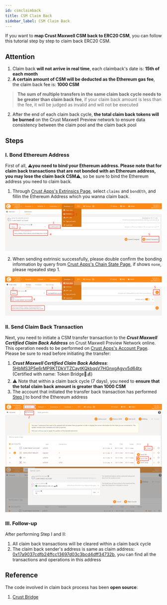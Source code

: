 ```yaml
---
id: csmclaimback
title: CSM Claim Back
sidebar_label: CSM Claim Back
---
```


If you want to **map Crust Maxwell CSM back to ERC20 CSM**, you can follow this tutorial step by step to claim back ERC20 CSM.

## Attention

1. Claim back **will not arrive in real time**, each claimback's date is: **15th of each month**
2. **A certain amount of CSM will be deducted as  the Ethereum gas fee**, the claim back fee is: **1000 CSM**

> **The sum of multiple transfers in the same claim back cycle needs to be greater than claim back fee**, if your claim back amount is less than the fee, it will be judged as invalid and will not be executed

2. After the end of each claim back cycle, **the total claim back tokens will be burned** on the Crust Maxwell Preview network to ensure data consistency between the claim pool and the claim back pool

## Steps

### I. Bond Ethereum Address

First of all, **⚠️you need to bind your Ethereum address. Please note that for claim back transactions that are not bonded with an Ethereum address, you may lose the claim back CSM⚠️**, so be sure to bind the Ethereum address you need to claim back.

1. Through [Crust Apps's Extrinsics Page](https://apps.crust.network/?rpc=wss%3A%2F%2Fapi.crust.network%2F#/extrinsics), select `claims` and `bondEth`, and fillin the Ethereum Address which you wanna claim back.

![claim-back-bond-eth](assets/csmclaimback/csmclaimback1.jpg)

2. When sending extrinsic successfully, please double confirm the bonding information by query from [Crust Apps's Chain State Page](https://apps.crust.network/?rpc=wss%3A%2F%2Fapi.crust.network%2F#/chainstate), if shows `none`, please repeated step 1.

![claim-back-query-eth](assets/csmclaimback/csmclaimback2.jpg)

### II. Send Claim Back Transaction

Next, you need to initiate a CSM transfer transaction to the ***Crust Maxwell Certified Claim Back Address*** on Crust Maxwell Preview Network online. This operation needs to be performed on [Crust Apps's Account Page](https://apps.crust.network/?rpc=wss%3A%2F%2Fapi.crust.network%2F#/accounts). Please be sure to read before initiating the transfer:

1. ***Crust Maxwell Certified Claim Back Address***: [5HbMS3P5e6rMP9KTDkVTZCaytKQkbqsV7HGnxgAgvv5d64tx](https://maxwell.subscan.io/account/5HbMS3P5e6rMP9KTDkVTZCaytKQkbqsV7HGnxgAgvv5d64tx) (Certified with name: Token Bridge<ERC-20>🚗💰)
2. ⚠️ Note that within a claim back cycle (7 days), you need to **ensure that the total claim back amount is greater than 1000 CSM**
3. The account that initiated the transfer back transaction has performed [Step I](#i-bond-ethereum-address) to bond the Ethereum address

![claim_back_transfer1](assets/csmclaimback/csmclaimback3.jpg)
![claim_back_transfer2](assets/csmclaimback/csmclaimback4.jpg)

### III. Follow-up

After performing Step I and II:

1. All claim back transactions will be cleared within a claim back cycle
2. The claim back sender's address is same as claim address: [0x17a9037cdfb24ffcc13697d03c3bcd4dff34732b](https://etherscan.io/address/0x17a9037cdfb24ffcc13697d03c3bcd4dff34732b), you can find all the transactions and operations in this address

## Reference

The code involved in claim back process has been **open source**:

1. [Crust Bridge](https://github.com/decloudf/crust-bridge/tree/main/maxwell-claim-back)

